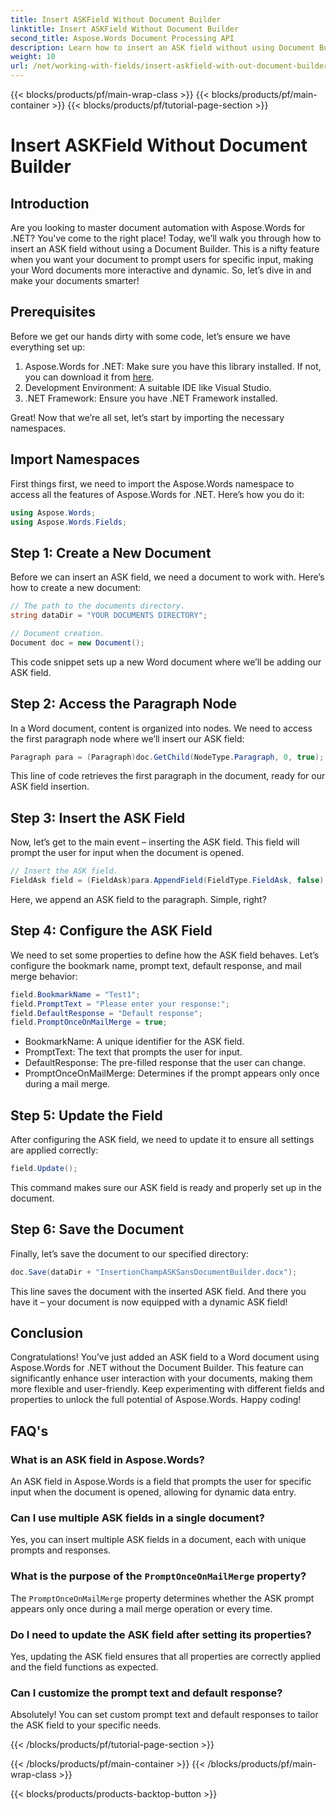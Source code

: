 ```yaml
---
title: Insert ASKField Without Document Builder
linktitle: Insert ASKField Without Document Builder
second_title: Aspose.Words Document Processing API
description: Learn how to insert an ASK field without using Document Builder in Aspose.Words for .NET. Follow this guide to enhance your Word documents dynamically.
weight: 10
url: /net/working-with-fields/insert-askfield-with-out-document-builder/
---
```


{{< blocks/products/pf/main-wrap-class >}}
{{< blocks/products/pf/main-container >}}
{{< blocks/products/pf/tutorial-page-section >}}

# Insert ASKField Without Document Builder

## Introduction

Are you looking to master document automation with Aspose.Words for .NET? You've come to the right place! Today, we’ll walk you through how to insert an ASK field without using a Document Builder. This is a nifty feature when you want your document to prompt users for specific input, making your Word documents more interactive and dynamic. So, let’s dive in and make your documents smarter!

## Prerequisites

Before we get our hands dirty with some code, let’s ensure we have everything set up:

1. Aspose.Words for .NET: Make sure you have this library installed. If not, you can download it from [here](https://releases.aspose.com/words/net/).
2. Development Environment: A suitable IDE like Visual Studio.
3. .NET Framework: Ensure you have .NET Framework installed.

Great! Now that we’re all set, let’s start by importing the necessary namespaces.

## Import Namespaces

First things first, we need to import the Aspose.Words namespace to access all the features of Aspose.Words for .NET. Here’s how you do it:

```csharp
using Aspose.Words;
using Aspose.Words.Fields;
```

## Step 1: Create a New Document

Before we can insert an ASK field, we need a document to work with. Here’s how to create a new document:

```csharp
// The path to the documents directory.
string dataDir = "YOUR DOCUMENTS DIRECTORY";

// Document creation.
Document doc = new Document();
```

This code snippet sets up a new Word document where we’ll be adding our ASK field.

## Step 2: Access the Paragraph Node

In a Word document, content is organized into nodes. We need to access the first paragraph node where we’ll insert our ASK field:

```csharp
Paragraph para = (Paragraph)doc.GetChild(NodeType.Paragraph, 0, true);
```

This line of code retrieves the first paragraph in the document, ready for our ASK field insertion.

## Step 3: Insert the ASK Field

Now, let’s get to the main event – inserting the ASK field. This field will prompt the user for input when the document is opened.

```csharp
// Insert the ASK field.
FieldAsk field = (FieldAsk)para.AppendField(FieldType.FieldAsk, false);
```

Here, we append an ASK field to the paragraph. Simple, right?

## Step 4: Configure the ASK Field

We need to set some properties to define how the ASK field behaves. Let’s configure the bookmark name, prompt text, default response, and mail merge behavior:

```csharp
field.BookmarkName = "Test1";
field.PromptText = "Please enter your response:";
field.DefaultResponse = "Default response";
field.PromptOnceOnMailMerge = true;
```

- BookmarkName: A unique identifier for the ASK field.
- PromptText: The text that prompts the user for input.
- DefaultResponse: The pre-filled response that the user can change.
- PromptOnceOnMailMerge: Determines if the prompt appears only once during a mail merge.

## Step 5: Update the Field

After configuring the ASK field, we need to update it to ensure all settings are applied correctly:

```csharp
field.Update();
```

This command makes sure our ASK field is ready and properly set up in the document.

## Step 6: Save the Document

Finally, let’s save the document to our specified directory:

```csharp
doc.Save(dataDir + "InsertionChampASKSansDocumentBuilder.docx");
```

This line saves the document with the inserted ASK field. And there you have it – your document is now equipped with a dynamic ASK field!

## Conclusion

Congratulations! You’ve just added an ASK field to a Word document using Aspose.Words for .NET without the Document Builder. This feature can significantly enhance user interaction with your documents, making them more flexible and user-friendly. Keep experimenting with different fields and properties to unlock the full potential of Aspose.Words. Happy coding!

## FAQ's

### What is an ASK field in Aspose.Words?
An ASK field in Aspose.Words is a field that prompts the user for specific input when the document is opened, allowing for dynamic data entry.

### Can I use multiple ASK fields in a single document?
Yes, you can insert multiple ASK fields in a document, each with unique prompts and responses.

### What is the purpose of the `PromptOnceOnMailMerge` property?
The `PromptOnceOnMailMerge` property determines whether the ASK prompt appears only once during a mail merge operation or every time.

### Do I need to update the ASK field after setting its properties?
Yes, updating the ASK field ensures that all properties are correctly applied and the field functions as expected.

### Can I customize the prompt text and default response?
Absolutely! You can set custom prompt text and default responses to tailor the ASK field to your specific needs.

{{< /blocks/products/pf/tutorial-page-section >}}

{{< /blocks/products/pf/main-container >}}
{{< /blocks/products/pf/main-wrap-class >}}

{{< blocks/products/products-backtop-button >}}
